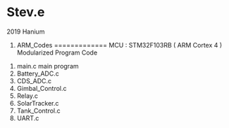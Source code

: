 # Stev.e
2019 Hanium
1. ARM_Codes
=============
 MCU : STM32F103RB ( ARM Cortex 4 ) 
 Modularized Program Code
1) main.c
  main program
2) Battery_ADC.c
3) CDS_ADC.c
4) Gimbal_Control.c
5) Relay.c
6) SolarTracker.c
7) Tank_Control.c
8) UART.c
